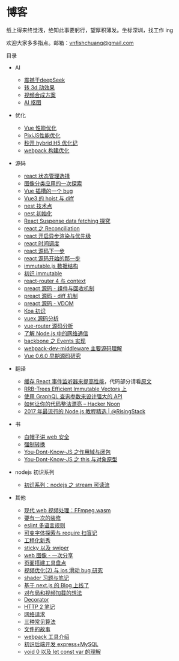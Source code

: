 # 博客

纸上得来终觉浅，绝知此事要躬行，望厚积薄发。坐标深圳，找工作 ing

欢迎大家多多指点。邮箱：vnfishchuang@gmail.com

目录

- AI
  - [震撼于deepSeek](https://github.com/funfish/blog/issues/58)
  - [转 3d 动效果](https://github.com/funfish/blog/issues/56)
  - [视频合成方案](https://github.com/funfish/blog/issues/55)
  - [AI 抠图](https://github.com/funfish/blog/issues/54)

- 优化
  - [Vue 性能优化](https://github.com/funfish/blog/issues/60)
  - [PixiJS性能优化](https://github.com/funfish/blog/issues/59)
  - [秒开 hybrid H5 优化记](https://github.com/funfish/blog/issues/41)
  - [webpack 构建优化](https://github.com/funfish/blog/issues/16)
    
- 源码

  - [react 状态管理选择](https://github.com/funfish/blog/issues/53)
  - [图像分类应用的一次探索](https://github.com/funfish/blog/issues/50)
  - [Vue 插槽的一个 bug](https://github.com/funfish/blog/issues/48)
  - [Vue3 的 hoist 与 diff](https://github.com/funfish/blog/issues/46)
  - [nest 技术点](https://github.com/funfish/blog/issues/44)
  - [nest 初始化](https://github.com/funfish/blog/issues/43)
  - [React Suspense data fetching 探究](https://github.com/funfish/blog/issues/34)
  - [react 之 Reconciliation](https://github.com/funfish/blog/issues/32)
  - [react 开启异步渲染与优先级](https://github.com/funfish/blog/issues/31)
  - [react 时间调度](https://github.com/funfish/blog/issues/30)
  - [react 源码下一步](https://github.com/funfish/blog/issues/29)
  - [react 源码开始的那一步](https://github.com/funfish/blog/issues/28)
  - [immutable.js 数据结构](https://github.com/funfish/blog/issues/24)
  - [初识 immutable](https://github.com/funfish/blog/issues/23)
  - [react-router 4 与 context](https://github.com/funfish/blog/issues/22)
  - [preact 源码 - 组件与回收机制](https://github.com/funfish/blog/issues/21)
  - [preact 源码 - diff 机制](https://github.com/funfish/blog/issues/20)
  - [preact 源码 - VDOM](https://github.com/funfish/blog/issues/19)
  - [Koa 初识](https://github.com/funfish/blog/issues/12)
  - [vuex 源码分析](https://github.com/funfish/blog/issues/9)
  - [vue-router 源码分析](https://github.com/funfish/blog/issues/8)
  - [了解 Node.js 中的网络通信](https://github.com/funfish/blog/issues/7)
  - [backbone 之 Events 实现](https://github.com/funfish/blog/issues/4)
  - [webpack-dev-middleware 主要源码理解](https://github.com/funfish/blog/issues/2)
  - [Vue 0.6.0 早期源码研究](https://github.com/funfish/blog/issues/1)

- 翻译

  - [缓存 React 事件监听器来提高性能](https://www.zcfy.cc/article/cache-your-react-event-listeners-to-improve-performance)，代码部分请看[原文](https://medium.com/@Charles_Stover/cache-your-react-event-listeners-to-improve-performance-14f635a62e15)
  - [RRB-Trees Efficient Immutable Vectors 上](https://github.com/funfish/blog/issues/25)
  - [使用 GraphQL 查询参数来设计强大的 API](https://www.zcfy.cc/article/designing-powerful-apis-with-graphql-query-parameters)
  - [如何让你的代码整洁漂亮 – Hacker Noon](https://www.zcfy.cc/article/how-to-make-your-code-clean-and-beautiful-hacker-noon)
  - [2017 年最流行的 Node.js 教程精选 | @RisingStack](https://www.zcfy.cc/article/the-most-popular-node-js-tutorials-of-2017-risingstack)

- 书

  - [白帽子讲 web 安全](https://github.com/funfish/blog/issues/15)
  - [强制转换](https://github.com/funfish/blog/issues/10)
  - [You-Dont-Know-JS 之作用域与闭包](https://github.com/funfish/blog/issues/5)
  - [You-Dont-Know-JS 之 this 与对象原型](https://github.com/funfish/blog/issues/6)

- nodejs 初识系列

  - [初识系列：nodejs 之 stream 可读流](https://github.com/funfish/blog/issues/13)

- 其他
  - [现代 web 视频处理：FFmpeg.wasm](https://github.com/funfish/blog/issues/57)
  - [要有一次的装修](https://github.com/funfish/blog/issues/51)
  - [eslint 多语言规则](https://github.com/funfish/blog/issues/49)
  - [可变字体探索与 require 扫盲记](https://github.com/funfish/blog/issues/47)
  - [工程化新秀](https://github.com/funfish/blog/issues/45)
  - [sticky 以及 swiper](https://github.com/funfish/blog/issues/42)
  - [web 图像 - 一次分享](https://github.com/funfish/blog/issues/40)
  - [页面搭建工具盘点](https://github.com/funfish/blog/issues/39)
  - [视频优化(2) 与 ios 滑动 bug 研究](https://github.com/funfish/blog/issues/38)
  - [shader 习题与笔记](https://github.com/funfish/blog/issues/37)
  - [基于 next.js 的 Blog 上线了](https://github.com/funfish/blog/issues/36)
  - [对布局和视频加载的想法](https://github.com/funfish/blog/issues/35)
  - [Decorator](https://github.com/funfish/blog/issues/33)
  - [HTTP 2 笔记](https://github.com/funfish/blog/issues/27)
  - [网络请求](https://github.com/funfish/blog/issues/26)
  - [三种常见算法](https://github.com/funfish/blog/issues/18)
  - [文件的故事](https://github.com/funfish/blog/issues/14)
  - [webpack 工具介绍](https://github.com/funfish/blog/blob/master/201712/webpack工具介绍.pdf)
  - [初识后端开发 express+MySQL](https://github.com/funfish/blog/issues/11)
  - [void 0 以及 let const var 的理解](https://github.com/funfish/blog/issues/3)
